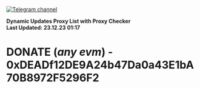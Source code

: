 [![Telegram channel](https://img.shields.io/endpoint?url=https://runkit.io/damiankrawczyk/telegram-badge/branches/master?url=https://t.me/n4z4v0d)](https://t.me/n4z4v0d) 

**Dynamic Updates Proxy List with Proxy Checker**  
**Last Updated: 23.12.23 01:17**

# DONATE (_any evm_) - 0xDEADf12DE9A24b47Da0a43E1bA70B8972F5296F2
